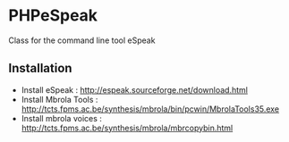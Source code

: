 PHPeSpeak
=========

Class for the command line tool eSpeak

Installation
---------
  * Install eSpeak : http://espeak.sourceforge.net/download.html
  * Install Mbrola Tools : http://tcts.fpms.ac.be/synthesis/mbrola/bin/pcwin/MbrolaTools35.exe
  * Install mbrola voices :  http://tcts.fpms.ac.be/synthesis/mbrola/mbrcopybin.html